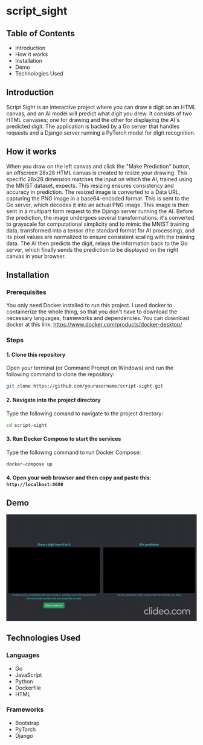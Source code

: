 # script_sight

## Table of Contents

- Introduction
- How it works
- Installation
- Demo
- Technologies Used

## Introduction

Script Sight is an interactive project where you can draw a digit on an HTML canvas, and an AI model will predict what digit you drew. 
It consists of two HTML canvases; one for drawing and the other for displaying the AI's predicted digit. 
The application is backed by a Go server that handles requests and a Django server running a PyTorch model for digit recognition.

## How it works

When you draw on the left canvas and click the "Make Prediction" button, an offscreen 28x28 HTML canvas is created to resize your drawing. This specific 28x28 dimension matches the input on which the AI, trained using the MNIST dataset, expects. This resizing ensures consistency and accuracy in prediction. The resized image is converted to a Data URL, capturing the PNG image in a base64-encoded format. This is sent to the Go server, which decodes it into an actual PNG image. This image is then sent in a multipart form request to the Django server running the AI. Before the prediction, the image undergoes several transformations: it's converted to grayscale for computational simplicity and to mimic the MNIST training data, transformed into a tensor (the standard format for AI processing), and its pixel values are normalized to ensure consistent scaling with the training data. The AI then predicts the digit, relays the information back to the Go server, which finally sends the prediction to be displayed on the right canvas in your browser.

## Installation

### Prerequisites

You only need Docker installed to run this project. I used docker to containerize the whole thing, 
so that you don't have to download the necessary languages, frameworks and dependencies. You can
download docker at this link: https://www.docker.com/products/docker-desktop/

### Steps

#### 1. Clone this repository

Open your terminal (or Command Prompt on Windows) and run the following command to clone the repository:

```bash
git clone https://github.com/yourusername/script-sight.git
```

#### 2. Navigate into the project directory

Type the following comand to navigate to the project directory:

```bash
cd script-sight
```

#### 3. Run Docker Compose to start the services

Type the following command to run Docker Compose:

```bash
docker-compose up
```

#### 4. Open your web browser and then copy and paste this: `http://localhost:8080`

## Demo

![Demo](/demo.gif)

## Technologies Used

### Languages
- Go
- JavaScript
- Python
- Dockerfile
- HTML
### Frameworks
- Bootstrap
- PyTorch
- Django
